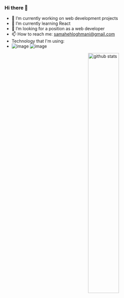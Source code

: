 ### Hi there 👋

- 🔭 I’m currently working on web development projects
- 🌱 I’m currently learning React
- 🤔 I’m looking for a position as a web developer
- 📫 How to reach me: samahehloghmani@gmail.com
- Technology that I'm using: 
- ![image](https://user-images.githubusercontent.com/69393844/120088096-71776700-c0bb-11eb-8c24-bad6f40e49a0.png)
 ![image](https://user-images.githubusercontent.com/69393844/120088039-ec8c4d80-c0ba-11eb-87e6-45a09b94db6f.png)
 <img src="https://github-readme-stats.vercel.app/api?username={username}&show_icons=true&theme=gotham" alt="github stats" width="45%" align="right"/>

 


 





